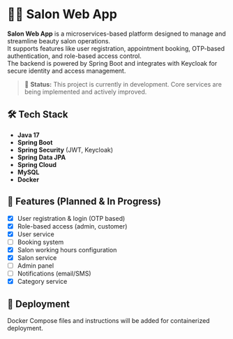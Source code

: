 # 💇‍♀️ Salon Web App

**Salon Web App** is a microservices-based platform designed to manage and streamline beauty salon operations.  
It supports features like user registration, appointment booking, OTP-based authentication, and role-based access control.  
The backend is powered by Spring Boot and integrates with Keycloak for secure identity and access management.

> 🚧 **Status:** This project is currently in development. Core services are being implemented and actively improved.

## 🛠 Tech Stack

- **Java 17**
- **Spring Boot**
- **Spring Security** (JWT, Keycloak)
- **Spring Data JPA**
- **Spring Cloud**
- **MySQL**
- **Docker**

## 📌 Features (Planned & In Progress)

- [x] User registration & login (OTP based)
- [x] Role-based access (admin, customer)
- [x] User service
- [ ] Booking system
- [x] Salon working hours configuration
- [x] Salon service
- [ ] Admin panel
- [ ] Notifications (email/SMS)
- [x] Category service

## 🐳 Deployment

Docker Compose files and instructions will be added for containerized deployment.

